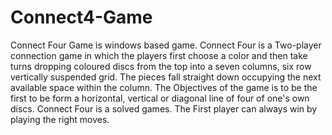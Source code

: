 # Connect4-Game
Connect Four Game is windows based game. Connect Four is a Two-player connection game in which the players first choose a color and then take turns dropping  coloured discs from the top into a seven columns, six row vertically suspended grid.  The pieces fall straight down occupying the next available space within the column.         The Objectives of the game is to be the first to be form a horizontal, vertical or diagonal line of four of one's own discs. Connect Four is a solved games. The First player can always win by playing the right moves. 
